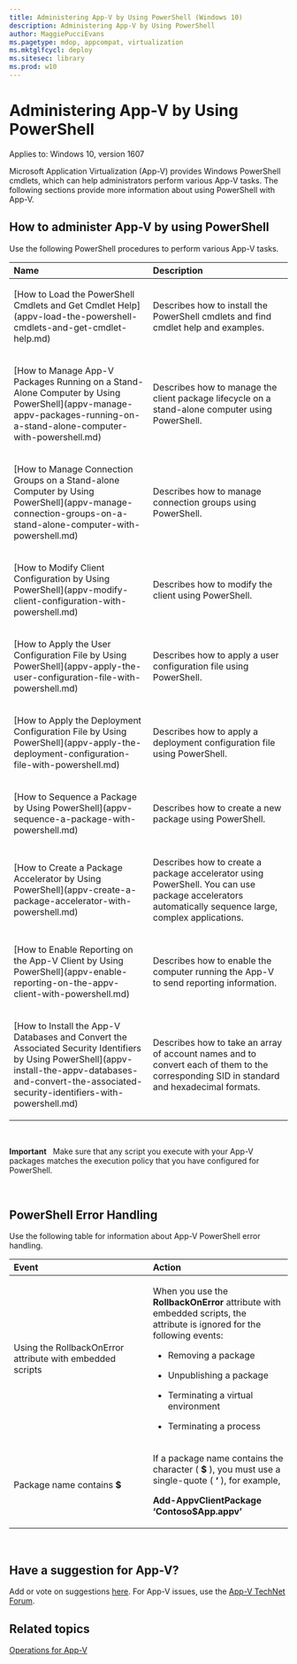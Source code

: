 ```yaml
---
title: Administering App-V by Using PowerShell (Windows 10)
description: Administering App-V by Using PowerShell
author: MaggiePucciEvans
ms.pagetype: mdop, appcompat, virtualization
ms.mktglfcycl: deploy
ms.sitesec: library
ms.prod: w10
---
```



# Administering App-V by Using PowerShell

Applies to: Windows 10, version 1607

Microsoft Application Virtualization (App-V) provides Windows PowerShell cmdlets, which can help administrators perform various App-V tasks. The following sections provide more information about using PowerShell with App-V.

## How to administer App-V by using PowerShell


Use the following PowerShell procedures to perform various App-V tasks.

<table>
<colgroup>
<col width="50%" />
<col width="50%" />
</colgroup>
<thead>
<tr class="header">
<th align="left">Name</th>
<th align="left">Description</th>
</tr>
</thead>
<tbody>
<tr class="odd">
<td align="left"><p>[How to Load the PowerShell Cmdlets and Get Cmdlet Help](appv-load-the-powershell-cmdlets-and-get-cmdlet-help.md)</p></td>
<td align="left"><p>Describes how to install the PowerShell cmdlets and find cmdlet help and examples.</p></td>
</tr>
<tr class="even">
<td align="left"><p>[How to Manage App-V Packages Running on a Stand-Alone Computer by Using PowerShell](appv-manage-appv-packages-running-on-a-stand-alone-computer-with-powershell.md)</p></td>
<td align="left"><p>Describes how to manage the client package lifecycle on a stand-alone computer using PowerShell.</p></td>
</tr>
<tr class="odd">
<td align="left"><p>[How to Manage Connection Groups on a Stand-alone Computer by Using PowerShell](appv-manage-connection-groups-on-a-stand-alone-computer-with-powershell.md)</p></td>
<td align="left"><p>Describes how to manage connection groups using PowerShell.</p></td>
</tr>
<tr class="even">
<td align="left"><p>[How to Modify Client Configuration by Using PowerShell](appv-modify-client-configuration-with-powershell.md)</p></td>
<td align="left"><p>Describes how to modify the client using PowerShell.</p></td>
</tr>
<tr class="odd">
<td align="left"><p>[How to Apply the User Configuration File by Using PowerShell](appv-apply-the-user-configuration-file-with-powershell.md)</p></td>
<td align="left"><p>Describes how to apply a user configuration file using PowerShell.</p></td>
</tr>
<tr class="even">
<td align="left"><p>[How to Apply the Deployment Configuration File by Using PowerShell](appv-apply-the-deployment-configuration-file-with-powershell.md)</p></td>
<td align="left"><p>Describes how to apply a deployment configuration file using PowerShell.</p></td>
</tr>
<tr class="odd">
<td align="left"><p>[How to Sequence a Package by Using PowerShell](appv-sequence-a-package-with-powershell.md)</p></td>
<td align="left"><p>Describes how to create a new package using PowerShell.</p></td>
</tr>
<tr class="even">
<td align="left"><p>[How to Create a Package Accelerator by Using PowerShell](appv-create-a-package-accelerator-with-powershell.md)</p></td>
<td align="left"><p>Describes how to create a package accelerator using PowerShell. You can use package accelerators automatically sequence large, complex applications.</p></td>
</tr>
<tr class="odd">
<td align="left"><p>[How to Enable Reporting on the App-V Client by Using PowerShell](appv-enable-reporting-on-the-appv-client-with-powershell.md)</p></td>
<td align="left"><p>Describes how to enable the computer running the App-V to send reporting information.</p></td>
</tr>
<tr class="even">
<td align="left"><p>[How to Install the App-V Databases and Convert the Associated Security Identifiers by Using PowerShell](appv-install-the-appv-databases-and-convert-the-associated-security-identifiers-with-powershell.md)</p></td>
<td align="left"><p>Describes how to take an array of account names and to convert each of them to the corresponding SID in standard and hexadecimal formats.</p></td>
</tr>
</tbody>
</table>

 

**Important**  
Make sure that any script you execute with your App-V packages matches the execution policy that you have configured for PowerShell.

 

## PowerShell Error Handling


Use the following table for information about App-V PowerShell error handling.

<table>
<colgroup>
<col width="50%" />
<col width="50%" />
</colgroup>
<thead>
<tr class="header">
<th align="left">Event</th>
<th align="left">Action</th>
</tr>
</thead>
<tbody>
<tr class="odd">
<td align="left"><p>Using the RollbackOnError attribute with embedded scripts</p></td>
<td align="left"><p>When you use the <strong>RollbackOnError</strong> attribute with embedded scripts, the attribute is ignored for the following events:</p>
<ul>
<li><p>Removing a package</p></li>
<li><p>Unpublishing a package</p></li>
<li><p>Terminating a virtual environment</p></li>
<li><p>Terminating a process</p></li>
</ul></td>
</tr>
<tr class="even">
<td align="left"><p>Package name contains <strong>$</strong></p></td>
<td align="left"><p>If a package name contains the character ( <strong>$</strong> ), you must use a single-quote ( <strong>‘</strong> ), for example,</p>
<p><strong>Add-AppvClientPackage ‘Contoso$App.appv’</strong></p></td>
</tr>
</tbody>
</table>

 

## Have a suggestion for App-V?


Add or vote on suggestions [here](http://appv.uservoice.com/forums/280448-microsoft-application-virtualization). For App-V issues, use the [App-V TechNet Forum](https://social.technet.microsoft.com/Forums/en-US/home?forum=mdopappv).

## Related topics


[Operations for App-V](appv-operations.md)

 

 





